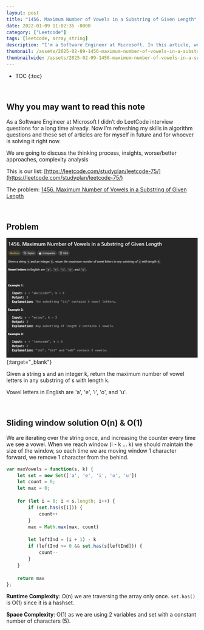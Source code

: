 ```yaml
---
layout: post
title: "1456. Maximum Number of Vowels in a Substring of Given Length"
date: 2022-01-09 11:02:35 -0000
category: ["Leetcode"]
tags: [leetcode, array_string]
description: "I'm a Software Engineer at Microsoft. In this article, we will review, solve, and analyze LeetCode questions. Today, we are tackling an medium problem called '1456. Maximum Number of Vowels in a Substring of Given Length'. We will solve it with sliding window solution O(n) & O(1)"
thumbnail: /assets/2025-02-09-1456-maximum-number-of-vowels-in-a-substring-of-given-length/logo.png
thumbnailwide: /assets/2025-02-09-1456-maximum-number-of-vowels-in-a-substring-of-given-length/logo-wide.png
---
```



* TOC
{:toc}


<br>

## **Why you may want to read this note**

As a Software Engineer at Microsoft I didn’t do LeetCode interview questions for a long time already. Now I’m refreshing my skills in algorithm questions and these set of articles are for myself in future and for whoever is solving it right now. 
 
We are going to discuss the thinking process, insights, worse/better approaches, complexity analysis 


This is our list: [https://leetcode.com/studyplan/leetcode-75/](https://leetcode.com/studyplan/leetcode-75/)

The problem: [1456. Maximum Number of Vowels in a Substring of Given Length](https://leetcode.com/problems/maximum-number-of-vowels-in-a-substring-of-given-length/description/?envType=study-plan-v2&envId=leetcode-75)



<br>

## **Problem**


[![alt_text](/assets/2025-02-09-1456-maximum-number-of-vowels-in-a-substring-of-given-length/image1.png "image_tooltip")](/assets/2025-02-09-1456-maximum-number-of-vowels-in-a-substring-of-given-length/image1.png "image_tooltip"){:target="_blank"}


Given a string s and an integer k, return the maximum number of vowel letters in any substring of s with length k.

Vowel letters in English are 'a', 'e', 'i', 'o', and 'u'.



<br>

## **Sliding window solution O(n) & O(1)**

We are iterating over the string once, and increasing the counter every time we see a vowel. When we reach window (i - k … k) we should maintain the size of the window, so each time we are moving window 1 character forward, we remove 1 character from the behind.

```js
var maxVowels = function(s, k) {
    let set = new Set(['a', 'e', 'i', 'o', 'u'])
    let count = 0;
    let max = 0;

    for (let i = 0; i < s.length; i++) {
        if (set.has(s[i])) {
            count++
        }
        max = Math.max(max, count)

        let leftInd = (i + 1) - k
        if (leftInd >= 0 && set.has(s[leftInd])) {
            count--
        }
    }

    return max
};
```

**Runtime Complexity**: O(n) we are traversing the array only once. `set.has()` is O(1) since it is a hashset.

**Space Complexity**: O(1) as we are using 2 variables and set with a constant number of characters (5).
